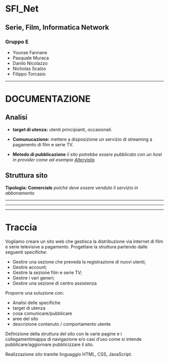 # SFI_Net
## Serie, Film, Informatica Network
### Gruppo E
  - Younse Fannane
  - Pasquale Muraca
  - Danilo Nicolazzo
  - Nicholas Scalzo
  - Filippo Torcasio
---


# DOCUMENTAZIONE

## Analisi
- **target di utenza:** utenti principianti, occasionali.

- **Comunucazione:** mettere a disposizione un servizio di streaming a pagamento di film e serie TV.

- **Metodo di pubblicazione** *il sito potrebbe essere pubblicato con un host in provider come ad esempio [Altervista](https://it.altervista.org).*

## Struttura sito
**Tipologia:** **Comerciale** *poiché deve essere venduto il servizio in abbonamento*

---
---
---

# Traccia
Vogliamo creare un sito web che gestisca la distribuzione via internet di film e serie televisive a pagamento. Progettare la struttura partendo dalle seguenti specifiche:

- Gestire una sezione che preveda la registrazione di nuovi utenti;
- Gestire account;
- Gestire la sezione film e serie TV;
- Gestire i vari generi;
- Gestire una sezione di centro assistenza

Proporre una soluzione con:
- Analisi delle specifiche 
- target di utenza
- cosa comunicare/pubblicare
- aree del sito
- descrizione contenuto / comportamento utente

Definizione della struttura del sito con le varie pagine e i collegamentimappa di navigazione e/o casi d’uso come si intende pubblicare/aggiornare pubblicizzare il sito.

Realizzazione sito tramite linguaggio HTML, CSS, JavaScript.